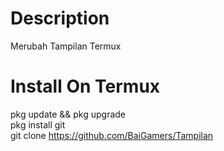 # Description
Merubah Tampilan Termux

# Install On Termux
pkg update && pkg upgrade                                     
pkg install git                                               
git clone https://github.com/BaiGamers/Tampilan                          
